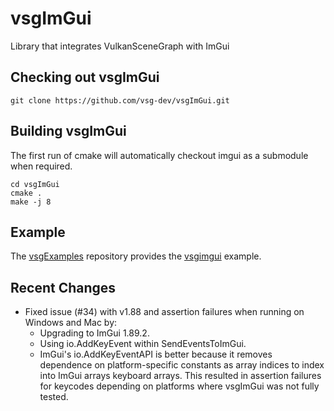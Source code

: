 # vsgImGui
Library that integrates VulkanSceneGraph with ImGui

## Checking out vsgImGui

    git clone https://github.com/vsg-dev/vsgImGui.git

## Building vsgImGui

The first run of cmake will automatically checkout imgui as a submodule when required.

    cd vsgImGui
    cmake .
    make -j 8

## Example

The [vsgExamples](https://github.com/vsg-dev/vsgExamples.git) repository provides the [vsgimgui](https://github.com/vsg-dev/vsgExamples/tree/master/examples/ui/vsgimgui) example.

## Recent Changes
- Fixed issue (#34) with v1.88 and assertion failures when running on Windows and Mac by:
    - Upgrading to ImGui 1.89.2.
    - Using io.AddKeyEvent within SendEventsToImGui.
    - ImGui's io.AddKeyEventAPI is better because it removes dependence on platform-specific constants as array indices to index into ImGui arrays keyboard arrays. This resulted in assertion failures for keycodes depending on platforms where vsgImGui was not fully tested.